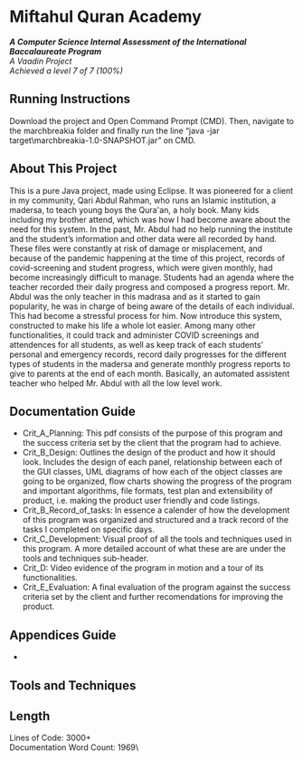 # Miftahul Quran Academy

**_A Computer Science Internal Assessment of the International Baccalaureate Program_** \
_A Vaadin Project_ \
_Achieved a level 7 of 7 (100%)_

## Running Instructions
Download the project and Open Command Prompt (CMD). Then, navigate to the marchbreakia folder and finally run the line “java -jar target\marchbreakia-1.0-SNAPSHOT.jar” on CMD.

## About This Project
This is a pure Java project, made using Eclipse. It was pioneered for a client in my community, Qari Abdul Rahman, who runs an Islamic institution, a madersa, to teach young boys the Qura'an, a holy book. Many kids including my brother attend, which was how I had become aware about the need for this system. In the past, Mr. Abdul had no help running the institute and the student’s information and other data were all recorded by hand. These files were constantly at risk of damage or misplacement, and because of the pandemic happening at the time of this project, records of covid-screening and student progress, which were given monthly, had become increasingly difficult to manage. Students had an agenda where the teacher recorded their daily progress and composed a progress report. Mr. Abdul was the only teacher in this madrasa and as it started to gain popularity, he was in charge of being aware of the details of each individual. This had become a stressful process for him. Now introduce this system, constructed to make his life a whole lot easier. Among many other functionalities, it could track and administer COVID screenings and attendences for all students, as well as keep track of each students' personal and emergency records, record daily progresses for the different types of students in the madersa and generate monthly progress reports to give to parents at the end of each month. Basically, an automated assistent teacher who helped Mr. Abdul with all the low level work.

## Documentation Guide
- Crit_A_Planning: This pdf consists of the purpose of this program and the success criteria set by the client that the program had to achieve.
- Crit_B_Design: Outlines the design of the product and how it should look. Includes the design of each panel, relationship between each of the GUI classes, UML diagrams of how each of the object classes are going to be organized, flow charts showing the progress of the program and important algorithms, file formats, test plan and extensibility of product, i.e. making the product user friendly and code listings.
- Crit_B_Record_of_tasks: In essence a calender of how the development of this program was organized and structured and a track record of the tasks I completed on specific days.
- Crit_C_Development: Visual proof of all the tools and techniques used in this program. A more detailed account of what these are are under the tools and techniques sub-header.
- Crit_D: Video evidence of the program in motion and a tour of its functionalities.
- Crit_E_Evaluation: A final evaluation of the program against the success criteria set by the client and further recomendations for improving the product.

## Appendices Guide
- 

## Tools and Techniques

## Length
Lines of Code: 3000+\
Documentation Word Count: 1969\
